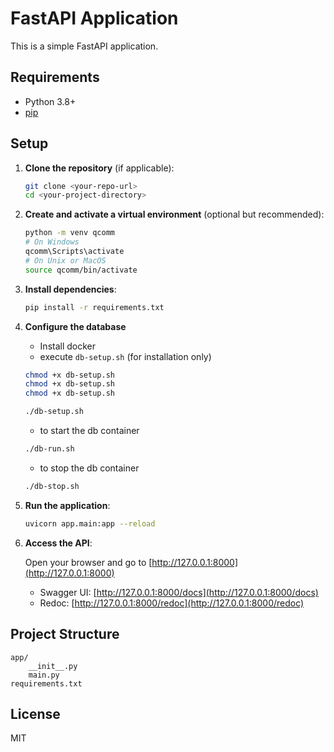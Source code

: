 # FastAPI Application

This is a simple FastAPI application.

## Requirements

- Python 3.8+
- [pip](https://pip.pypa.io/en/stable/)

## Setup

1. **Clone the repository** (if applicable):

   ```sh
   git clone <your-repo-url>
   cd <your-project-directory>
   ```

2. **Create and activate a virtual environment** (optional but recommended):

   ```sh
   python -m venv qcomm
   # On Windows
   qcomm\Scripts\activate
   # On Unix or MacOS
   source qcomm/bin/activate
   ```

3. **Install dependencies**:

   ```sh
   pip install -r requirements.txt
   ```

4. **Configure the database**

   - Install docker
   - execute `db-setup.sh` (for installation only)
   ```sh
   chmod +x db-setup.sh
   chmod +x db-setup.sh
   chmod +x db-setup.sh

   ./db-setup.sh
   ```

   - to start the db container
   ```sh
   ./db-run.sh
   ```

   - to stop the db container
   ```sh
   ./db-stop.sh
   ```

4. **Run the application**:

   ```sh
   uvicorn app.main:app --reload
   ```

5. **Access the API**:

   Open your browser and go to [http://127.0.0.1:8000](http://127.0.0.1:8000)

   - Swagger UI: [http://127.0.0.1:8000/docs](http://127.0.0.1:8000/docs)
   - Redoc: [http://127.0.0.1:8000/redoc](http://127.0.0.1:8000/redoc)

## Project Structure

```
app/
    __init__.py
    main.py
requirements.txt
```

## License

MIT